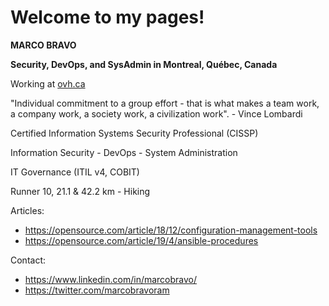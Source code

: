 # Welcome to my pages!

**MARCO BRAVO**

**Security, DevOps, and SysAdmin in Montreal, Québec, Canada**

Working at [ovh.ca](https://ovh.ca)

"Individual commitment to a group effort - that is what makes a team work, a company work, a society work, a civilization work". - Vince Lombardi

Certified Information Systems Security Professional (CISSP)

Information Security - DevOps - System Administration

IT Governance (ITIL v4, COBIT)

Runner 10, 21.1 & 42.2 km - Hiking

Articles:
- https://opensource.com/article/18/12/configuration-management-tools
- https://opensource.com/article/19/4/ansible-procedures

Contact:
- https://www.linkedin.com/in/marcobravo/
- https://twitter.com/marcobravoram

